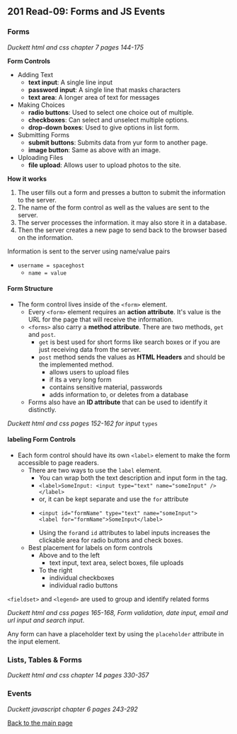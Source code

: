 ## 201 Read-09: Forms and JS Events

### Forms
*Duckett html and css chapter 7 pages 144-175*

**Form Controls**
+ Adding Text
  + **text input**: A single line input
  + **password input**: A single line that masks characters
  + **text area**: A longer area of text for messages
+ Making Choices
  + **radio buttons**: Used to select one choice out of multiple.
  + **checkboxes**: Can select and unselect multiple options.
  + **drop-down boxes**: Used to give options in list form.
+ Submitting Forms
  + **submit buttons**: Submits data from yur form to another page.
  + **image button**: Same as above with an image.
+ Uploading Files
  + **file upload**: Allows user to upload photos to the site.

**How it works**
1. The user fills out a form and presses a button to submit the information to the server.
2. The name of the form control as well as the values are sent to the server. 
3. The server processes the information.  it may also store it in a database.
4. Then the server creates a new page to send back to the browser based on the information.

Information is sent to the server using name/value pairs
+ `username = spaceghost`
  + `name = value`

#### Form Structure
+ The form control lives inside of the `<form>` element.
  + Every `<form>` element requires an **action attribute**.  It's value is the URL for the page that will receive the information.
  + `<forms>` also carry a **method attribute**.  There are two methods, `get` and `post`.
    + `get` is best used for short forms like search boxes or if you are just receiving data from the server.
    + `post` method sends the values as **HTML Headers** and should be the implemented method.
      + allows users to upload files
      + if its a very long form
      + contains sensitive material, passwords
      + adds information to, or deletes from a database
  + Forms also have an **ID attribute** that can be used to identify it distinctly.

*Duckett html and css pages 152-162 for input* `types`

#### labeling Form Controls

+ Each form control should have its own `<label>` element to make the form accessible to page readers.
  + There are two ways to use the `label` element.
    + You can wrap both the text description and input form in the tag.
    + `<label>SomeInput: <input type="text" name="someInput" /></label>`
    + or, it can be kept separate and use the `for` attribute
    + ```
      <input id="formName" type="text" name="someInput">
      <label for="formName">SomeInput</label>
      ```
    + Using the `for`and `id` attributes to label inputs increases the clickable area for radio buttons and check boxes.
  + Best placement for labels on form controls
    + Above and to the left
      + text input, text area, select boxes, file uploads
    + To the right
      + individual checkboxes
      + individual radio buttons

`<fieldset>` and `<legend>` are used to group and identify related forms

*Duckett html and css pages 165-168, Form validation, date input, email and url input and search input*.

Any form can have a placeholder text by using the `placeholder` attribute in the input element.


### Lists, Tables & Forms
*Duckett html and css chapter 14 pages 330-357*




### Events
*Duckett javascript chapter 6 pages 243-292*





[Back to the main page](../README.md)